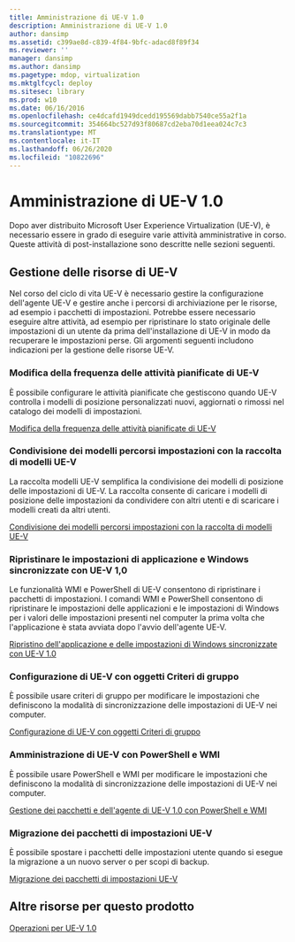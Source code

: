 ```yaml
---
title: Amministrazione di UE-V 1.0
description: Amministrazione di UE-V 1.0
author: dansimp
ms.assetid: c399ae8d-c839-4f84-9bfc-adacd8f89f34
ms.reviewer: ''
manager: dansimp
ms.author: dansimp
ms.pagetype: mdop, virtualization
ms.mktglfcycl: deploy
ms.sitesec: library
ms.prod: w10
ms.date: 06/16/2016
ms.openlocfilehash: ce4dcafd1949dcedd195569dabb7540ce55a2f1a
ms.sourcegitcommit: 354664bc527d93f80687cd2eba70d1eea024c7c3
ms.translationtype: MT
ms.contentlocale: it-IT
ms.lasthandoff: 06/26/2020
ms.locfileid: "10822696"
---
```

# Amministrazione di UE-V 1.0


Dopo aver distribuito Microsoft User Experience Virtualization (UE-V), è necessario essere in grado di eseguire varie attività amministrative in corso. Queste attività di post-installazione sono descritte nelle sezioni seguenti.

## Gestione delle risorse di UE-V


Nel corso del ciclo di vita UE-V è necessario gestire la configurazione dell'agente UE-V e gestire anche i percorsi di archiviazione per le risorse, ad esempio i pacchetti di impostazioni. Potrebbe essere necessario eseguire altre attività, ad esempio per ripristinare lo stato originale delle impostazioni di un utente da prima dell'installazione di UE-V in modo da recuperare le impostazioni perse. Gli argomenti seguenti includono indicazioni per la gestione delle risorse UE-V.

### Modifica della frequenza delle attività pianificate di UE-V

È possibile configurare le attività pianificate che gestiscono quando UE-V controlla i modelli di posizione personalizzati nuovi, aggiornati o rimossi nel catalogo dei modelli di impostazioni.

[Modifica della frequenza delle attività pianificate di UE-V](changing-the-frequency-of-ue-v-scheduled-tasks.md)

### <a href="" id="sharing-settings-location-templates-with-the-ue-v-template-gallery-"></a>Condivisione dei modelli percorsi impostazioni con la raccolta di modelli UE-V

La raccolta modelli UE-V semplifica la condivisione dei modelli di posizione delle impostazioni di UE-V. La raccolta consente di caricare i modelli di posizione delle impostazioni da condividere con altri utenti e di scaricare i modelli creati da altri utenti.

[Condivisione dei modelli percorsi impostazioni con la raccolta di modelli UE-V](sharing-settings-location-templates-with-the-ue-v-template-gallery.md)

### Ripristinare le impostazioni di applicazione e Windows sincronizzate con UE-V 1,0

Le funzionalità WMI e PowerShell di UE-V consentono di ripristinare i pacchetti di impostazioni. I comandi WMI e PowerShell consentono di ripristinare le impostazioni delle applicazioni e le impostazioni di Windows per i valori delle impostazioni presenti nel computer la prima volta che l'applicazione è stata avviata dopo l'avvio dell'agente UE-V.

[Ripristino dell'applicazione e delle impostazioni di Windows sincronizzate con UE-V 1.0](restoring-application-and-windows-settings-synchronized-with-ue-v-10.md)

### Configurazione di UE-V con oggetti Criteri di gruppo

È possibile usare criteri di gruppo per modificare le impostazioni che definiscono la modalità di sincronizzazione delle impostazioni di UE-V nei computer.

[Configurazione di UE-V con oggetti Criteri di gruppo](configuring-ue-v-with-group-policy-objects.md)

### Amministrazione di UE-V con PowerShell e WMI

È possibile usare PowerShell e WMI per modificare le impostazioni che definiscono la modalità di sincronizzazione delle impostazioni di UE-V nei computer.

[Gestione dei pacchetti e dell'agente di UE-V 1.0 con PowerShell e WMI](managing-the-ue-v-10-agent-and-packages-with-powershell-and-wmi.md)

### Migrazione dei pacchetti di impostazioni UE-V

È possibile spostare i pacchetti delle impostazioni utente quando si esegue la migrazione a un nuovo server o per scopi di backup.

[Migrazione dei pacchetti di impostazioni UE-V](migrating-ue-v-settings-packages.md)

## Altre risorse per questo prodotto


[Operazioni per UE-V 1.0](operations-for-ue-v-10.md)

 

 






